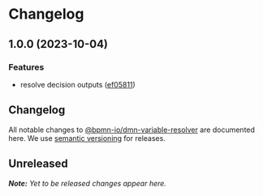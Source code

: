 # Changelog

## 1.0.0 (2023-10-04)


### Features

* resolve decision outputs ([ef05811](https://github.com/bpmn-io/dmn-variable-resolver/commit/ef058112a8958add8f9ddfd8b5f2b6ea0f4c04a0))

## Changelog

All notable changes to [@bpmn-io/dmn-variable-resolver](https://github.com/bpmn-io/dmn-variable-resolver) are documented here. We use [semantic versioning](http://semver.org/) for releases.

## Unreleased

___Note:__ Yet to be released changes appear here._
